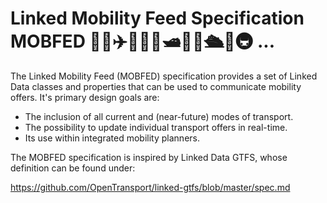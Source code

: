 # Linked Mobility Feed Specification MOBFED 🚗🚋✈️🚴🚶🚕🛥🚌🚊🛳🚀🚇 ...
The Linked Mobility Feed (MOBFED) specification provides a set of Linked Data classes and properties that can be used to communicate mobility offers. It's primary design goals are:

- The inclusion of all current and (near-future) modes of transport.
- The possibility to update individual transport offers in real-time.
- Its use within integrated mobility planners.

The MOBFED specification is inspired by Linked Data GTFS, whose definition can be found under: 

https://github.com/OpenTransport/linked-gtfs/blob/master/spec.md

